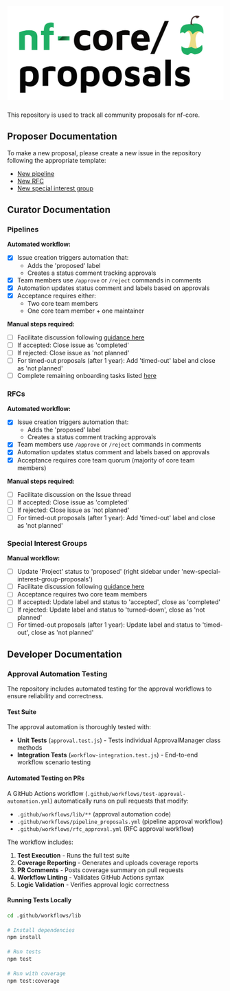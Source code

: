 <h1>
  <picture>
    <source media="(prefers-color-scheme: dark)" srcset="docs/images/nfcore-proposals_logo_dark.png">
    <img alt="nf-core/proposals" src="docs/images/nfcore-proposals_logo_light.png">
  </picture>
</h1>

This repository is used to track all community proposals for nf-core.

## Proposer Documentation

To make a new proposal, please create a new issue in the repository following the appropriate template:

- [New pipeline](https://github.com/nf-core/proposals/issues/new?template=new_pipeline.yml)
- [New RFC](https://github.com/nf-core/proposals/issues/new?template=new_rfc.yml)
- [New special interest group](https://github.com/nf-core/proposals/issues/new?template=new_special_interest_group.yml)

## Curator Documentation

### Pipelines

**Automated workflow:**

- [x] Issue creation triggers automation that:
  - Adds the 'proposed' label
  - Creates a status comment tracking approvals
- [x] Team members use `/approve` or `/reject` commands in comments
- [x] Automation updates status comment and labels based on approvals
- [x] Acceptance requires either:
  - Two core team members
  - One core team member + one maintainer

**Manual steps required:**

- [ ] Facilitate discussion following [guidance here](https://nf-co.re/docs/checklists/community_governance/core_team#new-pipeline-proposals-and-onboarding)
- [ ] If accepted: Close issue as 'completed'
- [ ] If rejected: Close issue as 'not planned'
- [ ] For timed-out proposals (after 1 year): Add 'timed-out' label and close as 'not planned'
- [ ] Complete remaining onboarding tasks listed [here](https://nf-co.re/docs/checklists/community_governance/core_team#new-pipeline-proposals-and-onboarding)

### RFCs

**Automated workflow:**

- [x] Issue creation triggers automation that:
  - Adds the 'proposed' label
  - Creates a status comment tracking approvals
- [x] Team members use `/approve` or `/reject` commands in comments
- [x] Automation updates status comment and labels based on approvals
- [x] Acceptance requires core team quorum (majority of core team members)

**Manual steps required:**

- [ ] Facilitate discussion on the Issue thread
- [ ] If accepted: Close issue as 'completed'
- [ ] If rejected: Close issue as 'not planned'
- [ ] For timed-out proposals (after 1 year): Add 'timed-out' label and close as 'not planned'

### Special Interest Groups

**Manual workflow:**

- [ ] Update 'Project' status to 'proposed' (right sidebar under 'new-special-interest-group-proposals')
- [ ] Facilitate discussion following [guidance here](https://nf-co.re/blog/2024/special_interest_groups)
- [ ] Acceptance requires two core team members
- [ ] If accepted: Update label and status to 'accepted', close as 'completed'
- [ ] If rejected: Update label and status to 'turned-down', close as 'not planned'
- [ ] For timed-out proposals (after 1 year): Update label and status to 'timed-out', close as 'not planned'

## Developer Documentation

### Approval Automation Testing

The repository includes automated testing for the approval workflows to ensure reliability and correctness.

#### Test Suite

The approval automation is thoroughly tested with:

- **Unit Tests** (`approval.test.js`) - Tests individual ApprovalManager class methods
- **Integration Tests** (`workflow-integration.test.js`) - End-to-end workflow scenario testing

#### Automated Testing on PRs

A GitHub Actions workflow (`.github/workflows/test-approval-automation.yml`) automatically runs on pull requests that modify:

- `.github/workflows/lib/**` (approval automation code)
- `.github/workflows/pipeline_proposals.yml` (pipeline approval workflow)
- `.github/workflows/rfc_approval.yml` (RFC approval workflow)

The workflow includes:

1. **Test Execution** - Runs the full test suite
2. **Coverage Reporting** - Generates and uploads coverage reports
3. **PR Comments** - Posts coverage summary on pull requests
4. **Workflow Linting** - Validates GitHub Actions syntax
5. **Logic Validation** - Verifies approval logic correctness

#### Running Tests Locally

```bash
cd .github/workflows/lib

# Install dependencies
npm install

# Run tests
npm test

# Run with coverage
npm test:coverage

```

